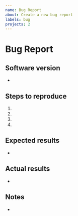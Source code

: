 ```yaml
---
name: Bug Report
about: Create a new bug report
labels: bug
projects: 2
---
```


# Bug Report

## Software version

*

## Steps to reproduce
1.
2.
3.
4.

## Expected results

*

## Actual results

*

## Notes

*
